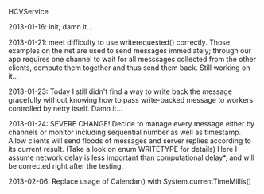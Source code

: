 HCVService

2013-01-16: init, damn it...

2013-01-21: meet difficulty to use writerequested() correctly. 
Those examples on the net are used to send messages immediately; through our 
app requires one channel to wait for all messsages collected from the other
 clients, compute them together and thus send them back.
Still working on it...

2013-01-23: Today I still didn't find a way to write back the message 
gracefully without knowing how to pass write-backed message to workers 
controlled by netty itself. Damn it... 

2013-01-24: SEVERE CHANGE! Decide to manage every message either by channels 
or monitor including sequential number as well as timestamp. Allow clients will
send floods of messages and server replies according to its current result.
(Take a look on enum WRITETYPE for details) Here I assume network delay is less
important than computational delay*, and will be corrected right after the 
testing. 

2013-02-06: Replace usage of Calendar() with System.currentTimeMillis()